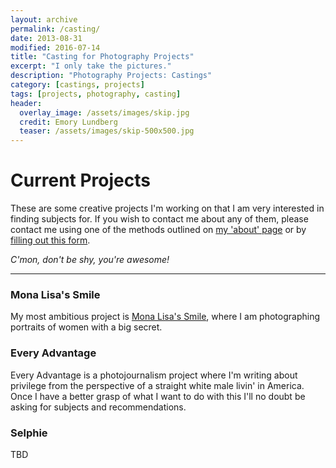 ```yaml
---
layout: archive
permalink: /casting/
date: 2013-08-31
modified: 2016-07-14
title: "Casting for Photography Projects"
excerpt: "I only take the pictures."
description: "Photography Projects: Castings"
category: [castings, projects]
tags: [projects, photography, casting]
header:
  overlay_image: /assets/images/skip.jpg
  credit: Emory Lundberg
  teaser: /assets/images/skip-500x500.jpg
---
```


# Current Projects 

These are some creative projects I'm working on that I am very interested in finding subjects for. If you wish to contact me about any of them, please contact me using one of the methods outlined on [my 'about' page](/about/) or by [filling out this form](https://incumbent.org/contact/). 

*C'mon, don't be shy, you're awesome!*

----

### Mona Lisa's Smile

My most ambitious project is [Mona Lisa's Smile](/casting/mona-lisa/), where I am photographing portraits of women with a big secret.

### Every Advantage

Every Advantage is a photojournalism project where I'm writing about privilege from the perspective of a straight white male livin' in America. Once I have a better grasp of what I want to do with this I'll no doubt be asking for subjects and recommendations.

### Selphie

TBD
